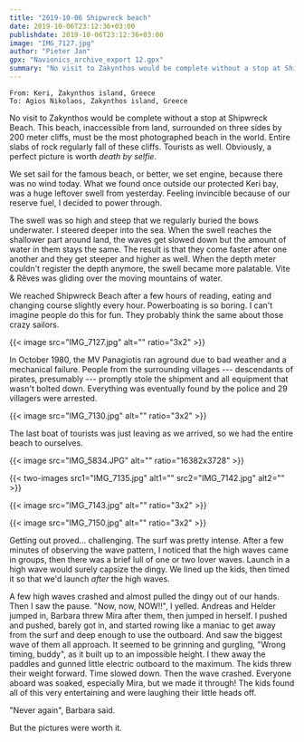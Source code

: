 ```yaml
---
title: "2019-10-06 Shipwreck beach"
date: 2019-10-06T23:12:36+03:00
publishdate: 2019-10-06T23:12:36+03:00
image: "IMG_7127.jpg"
author: "Pieter Jan"
gpx: "Navionics_archive_export 12.gpx"
summary: "No visit to Zakynthos would be complete without a stop at Shipwreck Beach. Getting away from there proved... challenging."
---
```


`From: Keri, Zakynthos island, Greece`<br/>
`To: Agios Nikolaos, Zakynthos island, Greece`

No visit to Zakynthos would be complete without a stop at Shipwreck Beach. This beach, inaccessible from land, surrounded on three sides by 200 meter cliffs, must be the most photographed beach in the world. Entire slabs of rock regularly fall of these cliffs. Tourists as well. Obviously, a perfect picture is worth _death by selfie_.

We set sail for the famous beach, or better, we set engine, because there was no wind today. What we found once outside our protected Keri bay, was a huge leftover swell from yesterday. Feeling invincible because of our reserve fuel, I decided to power through.

The swell was so high and steep that we regularly buried the bows underwater. I steered deeper into the sea. When the swell reaches the shallower part around land, the waves get slowed down but the amount of water in them stays the same. The result is that they come faster after one another and they get steeper and higher as well. When the depth meter couldn't register the depth anymore, the swell became more palatable. Vite & Rêves was gliding over the moving mountains of water.

We reached Shipwreck Beach after a few hours of reading, eating and changing course slightly every hour. Powerboating is so boring. I can't imagine people do this for fun. They probably think the same about those crazy sailors.

{{< image src="IMG_7127.jpg" alt="" ratio="3x2" >}}

In October 1980, the MV Panagiotis ran aground due to bad weather and a mechanical failure. People from the surrounding villages --- descendants of pirates, presumably --- promptly stole the shipment and all equipment that wasn't bolted down. Everything was eventually found by the police and 29 villagers were arrested.

{{< image src="IMG_7130.jpg" alt="" ratio="3x2" >}}

The last boat of tourists was just leaving as we arrived, so we had the entire beach to ourselves.

{{< image src="IMG_5834.JPG" alt="" ratio="16382x3728" >}}

{{< two-images src1="IMG_7135.jpg" alt1="" src2="IMG_7142.jpg" alt2="" >}}

{{< image src="IMG_7143.jpg" alt="" ratio="3x2" >}}

{{< image src="IMG_7150.jpg" alt="" ratio="3x2" >}}

Getting out proved... challenging. The surf was pretty intense. After a few minutes of observing the wave pattern, I noticed that the high waves came in groups, then there was a brief lull of one or two lover waves. Launch in a high wave would surely capsize the dingy. We lined up the kids, then timed it so that we'd launch _after_ the high waves.

A few high waves crashed and almost pulled the dingy out of our hands. Then I saw the pause. "Now, now, NOW!!", I yelled. Andreas and Helder jumped in, Barbara threw Mira after them, then jumped in herself. I pushed and pushed, barely got in, and started rowing like a maniac to get away from the surf and deep enough to use the outboard. And saw the biggest wave of them all approach. It seemed to be grinning and gurgling, "Wrong timing, buddy", as it built up to an impossible height. I thew away the paddles and gunned little electric outboard to the maximum. The kids threw their weight forward. Time slowed down. Then the wave crashed. Everyone aboard was soaked, especially Mira, but we made it through! The kids found all of this very entertaining and were laughing their little heads off.

"Never again", Barbara said.

But the pictures were worth it.
